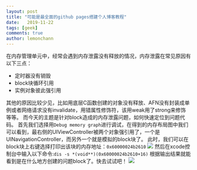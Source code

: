 ```yaml
---
layout: post
title: "可能是最全面的github pages搭建个人博客教程"
date:   2019-11-22
tags: [geek]
comments: true
author: lemonchann
---
```


在内存管理单元中，经常会遇到内存泄露没有释放的情况，内存泄露在常见原因有以下三点：
- 定时器没有销毁
- block块循环引用
- 实例对象彼此强引用

其他的原因比较少见，比如用底层C函数创建的对象没有释放、AFN没有封装成单例或者网络请求没有invalidate，用错属性修饰符，该用weak用了strong来修饰等等。
而今天的主题是针对block造成的内存泄露问题，如何快速定位到问题代码。
首先我们选择用`Debug memory graph`进行调试，在得到的内存布局图中我们可以看到，最右侧的UIViewController被两个对象强引用了，一个是UINavigationController，而另外一个就是模拟的block块了。
此时，我们可以在block块上右键选择打印出该块的内存地址：`0x60000024b2610`
![](https://raw.githubusercontent.com/jcexk/blogImages/master/20210413002737.png)
然后在xcode控制台中输入以下命令:`dis -s *(void**)(0x60000024b2610+16)`
根据输出结果就能看到是在什么地方创建的问题block了。快去试试吧！
![](https://raw.githubusercontent.com/jcexk/blogImages/master/20210413002727.png)

